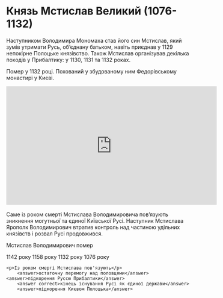 # Князь Мстислав Великий (1076-1132)

Наступником Володимира Мономаха став його син Мстислав, який зумів
утримати Русь, об’єднану батьком, навіть приєднав у 1129 непокірне
Полоцьке князівство. Також Мстислав організував декілька походів у
Прибалтику: у 1130, 1131 та 1132 роках.

Помер у 1132 році. Похований у збудованому ним Федорівському монастирі у
Києві.

<div class="fluidMedia">
<iframe align="center" width="560" height="315" src="https://www.youtube.com/embed/DquZG41LfBc" frameborder="0" allowfullscreen></iframe>
</div>
<div class="popup">
</div>

<br>
Саме із роком смерті Мстислава Володимировича пов’язують зникнення
могутньої та єдиної Київської Русі. Наступник Мстислава Ярополк
Володимирович втратив контроль над частиною удільних князівств і розвал
Русі продовжився.

<quiz>
<question>
	<p>Мстислав Володимирович помер</p>
        <answer>1142 року</answer>
	<answer>1158 року</answer>
        <answer correct>1132 року</answer>
        <answer>1076 року</answer>
</question>

<question>

	<p>Із роком смерті Мстислава пов'язують</p>
        <answer>остаточну перемогу над половцями</answer>
	<answer>підкорення Руссю Прибалтики</answer>
        <answer correct>кінець існування Русі як єдиної держави</answer>
        <answer>підкорення Києвом Полоцька</answer>
</question>
</quiz>
